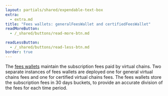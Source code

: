 ```yaml
---
layout: partials/shared/expendable-text-box
extra:
  - extra.md
title: "Fees wallets: generalFeesWallet and certifiedFeesWallet"
readMoreButton:
  - /_shared/buttons/read-more-btn.md

readLessButton:
  - /_shared/buttons/read-less-btn.md
border: true
---
```


The [fees wallets](https://etherscan.io/0x1ef2ec57f23dcb4d3696ced6d70c60a8722ddf92) maintain the subscription fees paid by virtual chains. Two separate instances of fees wallets are deployed one for general virtual chains fees and one for certified virtual chains fees. The fees wallets store the subscription fees in 30 days buckets, to provide an accurate division of the fees for each time period.
